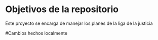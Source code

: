 # Objetivos de la repositorio

Este proyecto se encarga de manejar los planes de la liga de la justicia


#Cambios hechos localmente

